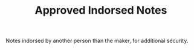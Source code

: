 ---
title: Approved Indorsed Notes
permalink: "/definitions/approved-indorsed-notes.html"
body: Notes indorsed by another person than the maker, for additional security.
published_at: '2018-07-07'
layout: post
---